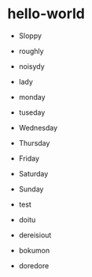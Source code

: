 # hello-world

- Sloppy
- roughly
- noisydy
- lady
- monday
- tuseday
- Wednesday
- Thursday
- Friday
- Saturday
- Sunday
- test
- doitu

- dereisiout
- bokumon
- doredore